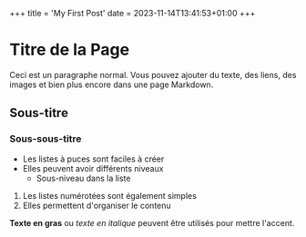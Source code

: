 +++
title = 'My First Post'
date = 2023-11-14T13:41:53+01:00
+++

# Titre de la Page

Ceci est un paragraphe normal. Vous pouvez ajouter du texte, des liens, des images et bien plus encore dans une page Markdown.

## Sous-titre

### Sous-sous-titre

- Les listes à puces sont faciles à créer
- Elles peuvent avoir différents niveaux
  - Sous-niveau dans la liste

1. Les listes numérotées sont également simples
2. Elles permettent d'organiser le contenu

**Texte en gras** ou *texte en italique* peuvent être utilisés pour mettre l'accent.